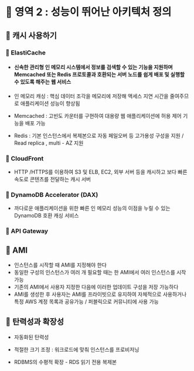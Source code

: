 #  🙋 영역 2 : 성능이 뛰어난 아키텍처 정의



## 🔎 캐시 사용하기

### 📑 ElastiCache

- #### 신속한 관리형 인 메모리 시스템에서 정보를 검색할 수 있는 기능을 지원하며Memcached 또는 Redis 프로토콜과 호환되는 서버 노드를 쉽게 배포 및 실행할 수 있도록 해주는 웹 서비스

- 인 메모리 캐싱 : 핵심 데이터 조각을 메모리에 저장해 액세스 지연 시간을 줄여주므로 애플리케이션 성능이 향상됨

- Memcached : 고빈도 카운터를 구현하여 대용량 웹 애플리케이션에 허용 제어 기능을 배포 가능

- Redis : 기본 인스턴스에서 복제본으로 자동 페일오버 등 고가용성 구성을 지원 / Read replica , multi - AZ 지원

### 📑 CloudFront

- HTTP /HTTPS를 이용하여 S3 및 ELB, EC2,  외부 서버 등을 캐시하고 보다 빠른 속도로 콘텐츠를 전달하는 캐시 서버

### 📑 DynamoDB Accelerator (DAX) 

- 까다로운 애플리케이션을 위한 빠른 인 메모리 성능의 이점을 누릴 수 있는 DynamoDB 호환 캐싱 서비스

### 📑 API Gateway  



## 🔎 AMI

- 인스턴스를 시작할 때 AMI를 지정해야 한다
- 동일한 구성의 인스턴스가 여러 개 필요할 때는 한 AMI에서 여러 인스턴스를  시작 가능
- 기존의 AMI에서 사용자 지정한 다음에 이러한 업데이트 구성을 저장 가능하다
- AMI를 생성한 후 사용자는 AMI를 프라이빗으로 유지하여 자체적으로 사용하거나 특정 AWS 계정 목록과 공유가능 / 퍼블릭으로 커뮤니티에 사용 가능



## 🔎  탄력성과 확장성



- 자동화된 탄력성

- 적절한 크기 조정 : 워크로드에 맞춰 인스턴스를 프로비저닝

- RDBMS의 수평적 확장 - RDS 읽기 전용 복제본
